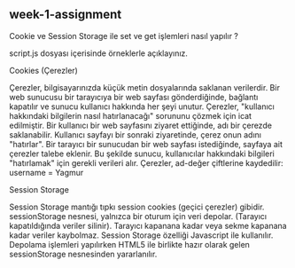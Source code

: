 ## week-1-assignment

Cookie ve Session Storage ile set ve get işlemleri nasıl yapılır ? 

script.js dosyası içerisinde örneklerle açıklayınız.

Cookies (Çerezler)

Çerezler, bilgisayarınızda küçük metin dosyalarında saklanan verilerdir.
Bir web sunucusu bir tarayıcıya bir web sayfası gönderdiğinde, bağlantı kapatılır ve sunucu kullanıcı hakkında her şeyi unutur.
Çerezler, "kullanıcı hakkındaki bilgilerin nasıl hatırlanacağı" sorununu çözmek için icat edilmiştir.
Bir kullanıcı bir web sayfasını ziyaret ettiğinde, adı bir çerezde saklanabilir.
Kullanıcı sayfayı bir sonraki ziyaretinde, çerez onun adını "hatırlar".
Bir tarayıcı bir sunucudan bir web sayfası istediğinde, sayfaya ait çerezler talebe eklenir. Bu şekilde sunucu, kullanıcılar hakkındaki bilgileri "hatırlamak" için gerekli verileri alır.
Çerezler, ad-değer çiftlerine kaydedilir: username = Yagmur


 
 Session Storage
 
  Session Storage mantığı tıpkı session cookies (geçici çerezler) gibidir. sessionStorage nesnesi, yalnızca bir oturum için veri depolar. (Tarayıcı kapatıldığında veriler silinir). Tarayıcı kapanana kadar veya sekme kapanana kadar veriler kaybolmaz. Session Storage özelliği Javascript ile kullanılır. Depolama işlemleri yapılırken HTML5 ile birlikte hazır olarak gelen sessionStorage nesnesinden yararlanılır. 

